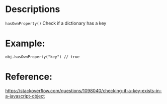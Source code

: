 # Descriptions
`hasOwnProperty()` Check if a dictionary has a key

# Example:
```
obj.hasOwnProperty("key") // true
```

# Reference:
https://stackoverflow.com/questions/1098040/checking-if-a-key-exists-in-a-javascript-object